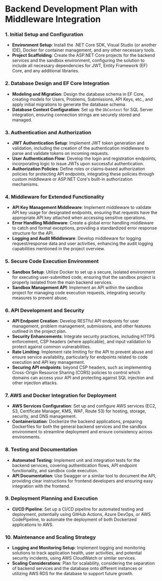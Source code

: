 
# Backend Development Plan with Middleware Integration

### 1. **Initial Setup and Configuration**
   - **Environment Setup**: Install the .NET Core SDK, Visual Studio (or another IDE), Docker for container management, and any other necessary tools.
   - **Project Scaffolding**: Create the ASP.NET Core projects for the backend services and the sandbox environment, configuring the solution to include all necessary dependencies for JWT, Entity Framework (EF) Core, and any additional libraries.

### 2. **Database Design and EF Core Integration**
   - **Modeling and Migration**: Design the database schema in EF Core, creating models for Users, Problems, Submissions, API Keys, etc., and apply initial migrations to generate the database schema.
   - **Database Context Configuration**: Set up the `DbContext` for SQL Server integration, ensuring connection strings are securely stored and managed.

### 3. **Authentication and Authorization**
   - **JWT Authentication Setup**: Implement JWT token generation and validation, including the creation of the authentication middleware to parse and validate tokens on incoming requests.
   - **User Authentication Flow**: Develop the login and registration endpoints, incorporating logic to issue JWTs upon successful authentication.
   - **Authorization Policies**: Define roles or claims-based authorization policies for protecting API endpoints, integrating these policies through custom middleware or ASP.NET Core's built-in authorization mechanisms.

### 4. **Middleware for Extended Functionality**
   - **API Key Management Middleware**: Implement middleware to validate API key usage for designated endpoints, ensuring that requests have the appropriate API key attached when accessing sensitive operations.
   - **Error Handling Middleware**: Create a global error handling middleware to catch and format exceptions, providing a standardized error response structure for the API.
   - **Logging and Audit Middleware**: Develop middleware for logging request/response data and user activities, enhancing the audit logging capabilities mentioned in the project overview.

### 5. **Secure Code Execution Environment**
   - **Sandbox Setup**: Utilize Docker to set up a secure, isolated environment for executing user-submitted code, ensuring that the sandbox project is properly isolated from the main backend services.
   - **Sandbox Management API**: Implement an API within the sandbox project for managing code execution requests, integrating security measures to prevent abuse.

### 6. **API Development and Security**
   - **API Endpoint Creation**: Develop RESTful API endpoints for user management, problem management, submissions, and other features outlined in the project plan.
   - **Security Enhancements**: Integrate security practices, including HTTPS enforcement, CSP headers (where applicable), and input validation to protect against common vulnerabilities.
   - **Rate Limiting**: Implement rate limiting for the API to prevent abuse and ensure service availability, particularly for endpoints related to code execution and API key management.
   - **Securing API endpoints**: beyond CSP headers, such as implementing Cross-Origin Resource Sharing (CORS) policies to control which domains can access your API and protecting against SQL injection and other injection attacks.

### 7. **AWS and Docker Integration for Deployment**
   - **AWS Services Configuration**: Set up and configure AWS services (EC2, S3, Certificate Manager, KMS, WAF, Route 53) for hosting, storage, security, and DNS management.
   - **Containerization**: Dockerize the backend applications, preparing Dockerfiles for both the general backend services and the sandbox environment to streamline deployment and ensure consistency across environments.

### 8. **Testing and Documentation**
   - **Automated Testing**: Implement unit and integration tests for the backend services, covering authentication flows, API endpoint functionality, and sandbox code execution.
   - **API Documentation**: Use Swagger or a similar tool to document the API, providing clear instructions for frontend developers and ensuring easy integration with the frontend.

### 9. **Deployment Planning and Execution**
   - **CI/CD Pipeline**: Set up a CI/CD pipeline for automated testing and deployment, potentially using GitHub Actions, Azure DevOps, or AWS CodePipeline, to automate the deployment of both Dockerized applications to AWS.

### 10. **Maintenance and Scaling Strategy**
   - **Logging and Monitoring Setup**: Implement logging and monitoring solutions to track application health, user activities, and potential security incidents, using AWS CloudWatch or similar services.
   - **Scaling Considerations**: Plan for scalability, considering the separation of backend services and the database onto different instances or utilizing AWS RDS for the database to support future growth.

